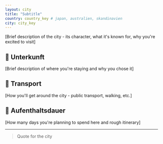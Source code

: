 ```yaml
---
layout: city
title: "Subtitle"
country: country_key # japan, australien, skandinavien
city: city_key
---
```


[Brief description of the city - its character, what it's known for, why you're excited to visit]

## 🏨 Unterkunft

[Brief description of where you're staying and why you chose it]

## 🚗 Transport

[How you'll get around the city - public transport, walking, etc.]

## 📅 Aufenthaltsdauer

[How many days you're planning to spend here and rough itinerary]

---

> Quote for the city
